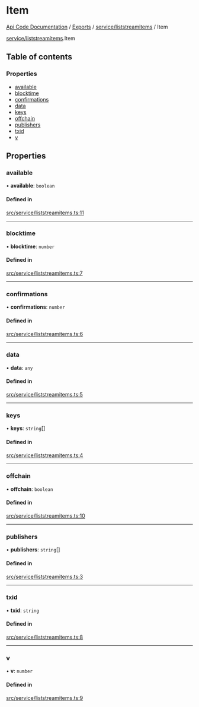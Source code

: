 # Item
 
[Api Code Documentation](../README.md) / [Exports](../modules.md) / [service/liststreamitems](../modules/service_liststreamitems.md) / Item

[service/liststreamitems](../modules/service_liststreamitems.md).Item

## Table of contents

### Properties

- [available](service_liststreamitems.Item.md#available)
- [blocktime](service_liststreamitems.Item.md#blocktime)
- [confirmations](service_liststreamitems.Item.md#confirmations)
- [data](service_liststreamitems.Item.md#data)
- [keys](service_liststreamitems.Item.md#keys)
- [offchain](service_liststreamitems.Item.md#offchain)
- [publishers](service_liststreamitems.Item.md#publishers)
- [txid](service_liststreamitems.Item.md#txid)
- [v](service_liststreamitems.Item.md#v)

## Properties

### available

• **available**: `boolean`

#### Defined in

[src/service/liststreamitems.ts:11](https://github.com/openkfw/TruBudget/blob/90402cb/api/src/service/liststreamitems.ts#L11)

___

### blocktime

• **blocktime**: `number`

#### Defined in

[src/service/liststreamitems.ts:7](https://github.com/openkfw/TruBudget/blob/90402cb/api/src/service/liststreamitems.ts#L7)

___

### confirmations

• **confirmations**: `number`

#### Defined in

[src/service/liststreamitems.ts:6](https://github.com/openkfw/TruBudget/blob/90402cb/api/src/service/liststreamitems.ts#L6)

___

### data

• **data**: `any`

#### Defined in

[src/service/liststreamitems.ts:5](https://github.com/openkfw/TruBudget/blob/90402cb/api/src/service/liststreamitems.ts#L5)

___

### keys

• **keys**: `string`[]

#### Defined in

[src/service/liststreamitems.ts:4](https://github.com/openkfw/TruBudget/blob/90402cb/api/src/service/liststreamitems.ts#L4)

___

### offchain

• **offchain**: `boolean`

#### Defined in

[src/service/liststreamitems.ts:10](https://github.com/openkfw/TruBudget/blob/90402cb/api/src/service/liststreamitems.ts#L10)

___

### publishers

• **publishers**: `string`[]

#### Defined in

[src/service/liststreamitems.ts:3](https://github.com/openkfw/TruBudget/blob/90402cb/api/src/service/liststreamitems.ts#L3)

___

### txid

• **txid**: `string`

#### Defined in

[src/service/liststreamitems.ts:8](https://github.com/openkfw/TruBudget/blob/90402cb/api/src/service/liststreamitems.ts#L8)

___

### v

• **v**: `number`

#### Defined in

[src/service/liststreamitems.ts:9](https://github.com/openkfw/TruBudget/blob/90402cb/api/src/service/liststreamitems.ts#L9)
